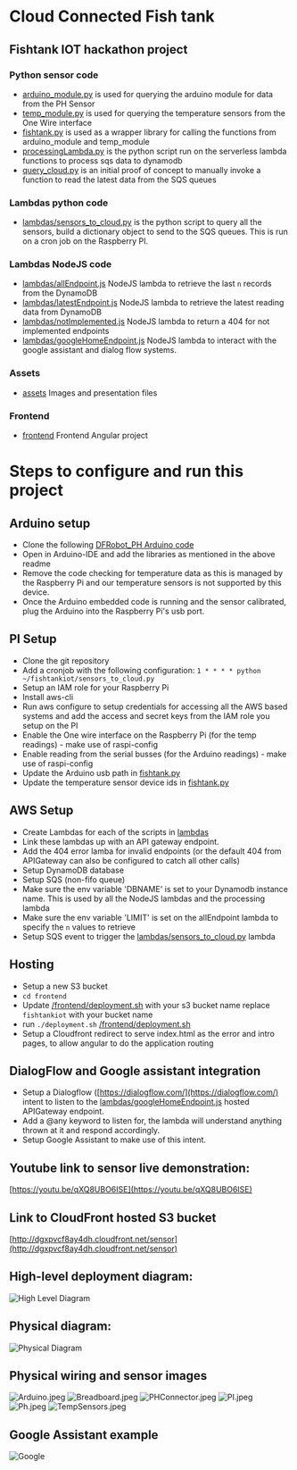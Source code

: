 # Cloud Connected Fish tank
## Fishtank IOT hackathon project
### Python sensor code
- [arduino_module.py](arduino_module.py) is used for querying the arduino module for data from the PH Sensor
- [temp_module.py](temp_module.py) is used for querying the temperature sensors from the One Wire interface
- [fishtank.py](fishtank.py) is used as a wrapper library for calling the functions from arduino_module and temp_module
- [processingLambda.py](lambdas/processingLambda.py) is the python script run on the serverless lambda functions to process sqs data to dynamodb
- [query_cloud.py](query_cloud.py) is an initial proof of concept to manually invoke a function to read the latest data from the SQS queues
### Lambdas python code
- [lambdas/sensors_to_cloud.py](sensors_to_cloud.py) is the python script to query all the sensors, build a dictionary object to send to the SQS queues. This is run on a cron job on the Raspberry PI.
### Lambdas NodeJS code
- [lambdas/allEndpoint.js](lambdas/allEndpoint.js) NodeJS lambda to retrieve the last `n` records from the DynamoDB
- [lambdas/latestEndpoint.js](lambdas/latestEndpoint.js) NodeJS lambda to retrieve the latest reading data from DynamoDB
- [lambdas/notImplemented.js](lambdas/notImplemented.js) NodeJS lambda to return a 404 for not implemented endpoints
- [lambdas/googleHomeEndpoint.js](lambdas/googleHomeEndpoint.js) NodeJS lambda to interact with the google assistant and dialog flow systems.
### Assets
- [assets](assets) Images and presentation files
### Frontend
- [frontend](frontend) Frontend Angular project


# Steps to configure and run this project
## Arduino setup
- Clone the following [DFRobot_PH Arduino code](https://github.com/DFRobot/DFRobot_PH)
- Open in Arduino-IDE and add the libraries as mentioned in the above readme
- Remove the code checking for temperature data as this is managed by the Raspberry Pi and our temperature sensors is not supported by this device.
- Once the Arduino embedded code is running and the sensor calibrated, plug the Arduino into the Raspberry Pi's usb port.
## PI Setup
- Clone the git repository
- Add a cronjob with the following configuration: `1 * * * * python ~/fishtankiot/sensors_to_cloud.py`
- Setup an IAM role for your Raspberry Pi
- Install aws-cli
- Run aws configure to setup credentials for accessing all the AWS based systems and add the access and secret keys from the IAM role you setup on the PI
- Enable the One wire interface on the Raspberry Pi (for the temp readings) - make use of raspi-config
- Enable reading from the serial busses (for the Arduino readings) - make use of raspi-config
- Update the Arduino usb path in [fishtank.py](fishtank.py)
- Update the temperature sensor device ids in [fishtank.py](fishtank.py)

## AWS Setup 
- Create Lambdas for each of the scripts in [lambdas](lambdas)
- Link these lambdas up with an API gateway endpoint. 
- Add the 404 error lamba for invalid endpoints (or the default 404 from APIGateway can also be configured to catch all other calls)
- Setup DynamoDB database
- Setup SQS (non-fifo queue)
- Make sure the env variable 'DBNAME' is set to your Dynamodb instance name. This is used by all the NodeJS lambdas and the processing lambda
- Make sure the env variable 'LIMIT' is set on the allEndpoint lambda to specify the `n` values to retrieve
- Setup SQS event to trigger the [lambdas/sensors_to_cloud.py](lambdas/sensors_to_cloud.py) lambda

## Hosting 
- Setup a new S3 bucket
- `cd frontend`
- Update [/frontend/deployment.sh](/frontend/deployment.sh) with your s3 bucket name replace `fishtankiot` with your bucket name
- run `./deployment.sh` [/frontend/deployment.sh](/frontend/deployment.sh)
- Setup a Cloudfront redirect to serve index.html as the error and intro pages, to allow angular to do the application routing

## DialogFlow and Google assistant integration
- Setup a Dialogflow ([https://dialogflow.com/](https://dialogflow.com/) intent to listen to the [lambdas/googleHomeEndpoint.js](lambdas/googleHomeEndpoint.js) hosted APIGateway endpoint.
- Add a @any keyword to listen for, the lambda will understand anything thrown at it and respond accordingly.
- Setup Google Assistant to make use of this intent.


## Youtube link to sensor live demonstration:
[https://youtu.be/qXQ8UBO6ISE](https://youtu.be/qXQ8UBO6ISE)

## Link to CloudFront hosted S3 bucket
[http://dgxpvcf8ay4dh.cloudfront.net/sensor](http://dgxpvcf8ay4dh.cloudfront.net/sensor) 

## High-level deployment diagram:
![High Level Diagram](assets/High_level_tech_stack_Latest.png "High-level design")
## Physical diagram:
![Physical Diagram](assets/Physical_Layout.png "Physical Layout")

## Physical wiring and sensor images
![Arduino.jpeg](assets/Arduino.jpeg)
![Breadboard.jpeg](assets/Breadboard.jpeg)
![PHConnector.jpeg](assets/PHConnector.jpeg)
![PI.jpeg](assets/PI.jpeg)
![Ph.jpeg](assets/Ph.jpeg)
![TempSensors.jpeg](assets/TempSensors.jpeg)

## Google Assistant example
![Google](assets/google.jpeg)
